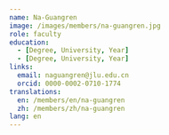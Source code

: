 ```yaml
---
name: Na-Guangren
image: /images/members/na-guangren.jpg
role: faculty
education:
  - [Degree, University, Year]
  - [Degree, University, Year]
links:
  email: naguangren@jlu.edu.cn
  orcid: 0000-0002-0710-1774
translations:
  en: /members/en/na-guangren
  zh: /members/zh/na-guangren
lang: en
---
```

